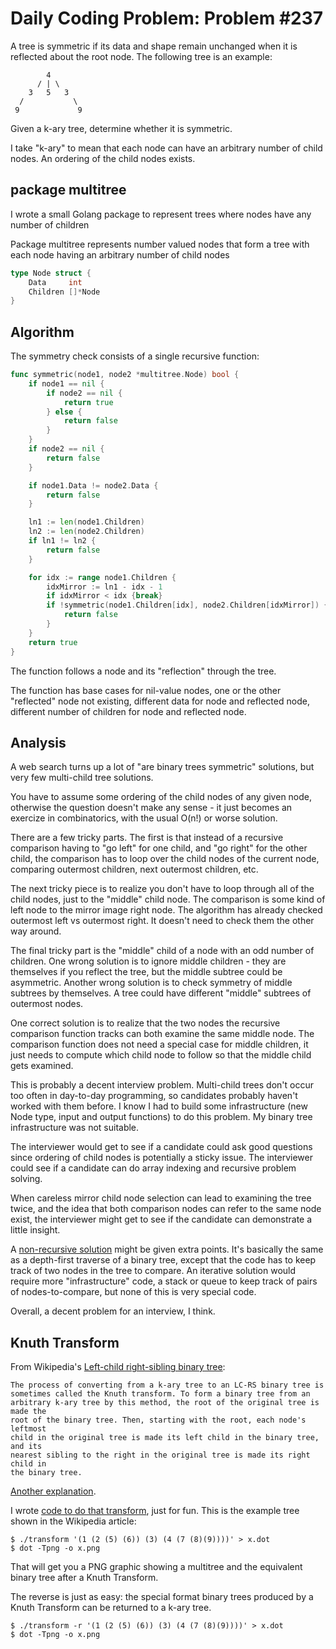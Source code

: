 # Daily Coding Problem: Problem #237


A tree is symmetric if its data and shape remain unchanged when it is
reflected about the root node. The following tree is an example:

```
        4
      / | \
    3   5   3
  /           \
 9             9
```

Given a k-ary tree, determine whether it is symmetric.

I take "k-ary" to mean that each node can have an arbitrary
number of child nodes.
An ordering of the child nodes exists.

## package multitree

I wrote a small Golang package to represent trees where nodes
have any number of children

Package multitree represents number valued nodes that form a tree
with each node having an arbitrary number of child nodes

```go
type Node struct {
	Data     int
	Children []*Node
}
```

## Algorithm

The symmetry check consists of a single recursive function:

```go
func symmetric(node1, node2 *multitree.Node) bool {
	if node1 == nil {
		if node2 == nil {
			return true
		} else {
			return false
		}
	}
	if node2 == nil {
		return false
	}

	if node1.Data != node2.Data {
		return false
	}

	ln1 := len(node1.Children)
	ln2 := len(node2.Children)
	if ln1 != ln2 {
		return false
	}

	for idx := range node1.Children {
		idxMirror := ln1 - idx - 1
		if idxMirror < idx {break}
		if !symmetric(node1.Children[idx], node2.Children[idxMirror]) {
			return false
		}
	}
	return true
}
```

The function follows a node and its "reflection" through the tree.

The function has base cases for nil-value nodes,
one or the other "reflected" node not existing,
different data for node and reflected node,
different number of children for node and reflected node.

## Analysis

A web search turns up a lot of "are binary trees symmetric" solutions,
but very few multi-child tree solutions.

You have to assume some ordering of the child nodes of any given node,
otherwise the question doesn't make any sense -
it just becomes an exercize in combinatorics,
with the usual O(n!) or worse solution.

There are a few tricky parts.
The first is that instead of a recursive comparison having to
"go left" for one child, and "go right" for the other child,
the comparison has to loop over the child nodes of the current node,
comparing outermost children, next outermost children, etc.

The next tricky piece is to realize you don't have to loop through all of the child nodes,
just to the "middle" child node.
The comparison is some kind of left node to the mirror image right node.
The algorithm has already checked outermost left vs outermost right.
It doesn't need to check them the other way around.

The final tricky part is the "middle" child of a node with an odd number of children.
One wrong solution is to ignore middle children -
they are themselves if you reflect the tree,
but the middle subtree could be asymmetric.
Another wrong solution is to check symmetry of middle subtrees by themselves.
A tree could have different "middle" subtrees of outermost nodes.

One correct solution is to realize that the two nodes the recursive comparison
function tracks can both examine the same middle node.
The comparison function does not need a special case for middle children,
it just needs to compute which child node to follow so that the middle
child gets examined.

This is probably a decent interview problem.
Multi-child trees don't occur too often in day-to-day programming,
so candidates probably haven't worked with them before.
I know I had to build some infrastructure
(new Node type, input and output functions)
to do this problem.
My binary tree infrastructure was not suitable.

The interviewer would get to see if a candidate could ask good questions
since ordering of child nodes is potentially a sticky issue.
The interviewer could see if a candidate can do array indexing and recursive problem solving.

When careless mirror child node selection can lead to examining the tree twice,
and the idea that both comparison nodes can refer to the same node exist,
the interviewer might get to see if the candidate can demonstrate a little insight.

A [non-recursive solution](sym_iterative.go) might be given extra points.
It's basically the same as a depth-first traverse of a binary tree,
except that the code has to keep track of two nodes in the tree to compare.
An iterative solution would require more "infrastructure" code,
a stack or queue to keep track of pairs of nodes-to-compare,
but none of this is very special code.

Overall, a decent problem for an interview, I think.

## Knuth Transform

From Wikipedia's [Left-child right-sibling binary tree](https://en.wikipedia.org/wiki/Left-child_right-sibling_binary_tree):

```
The process of converting from a k-ary tree to an LC-RS binary tree is
sometimes called the Knuth transform. To form a binary tree from an
arbitrary k-ary tree by this method, the root of the original tree is made the
root of the binary tree. Then, starting with the root, each node's leftmost
child in the original tree is made its left child in the binary tree, and its
nearest sibling to the right in the original tree is made its right child in
the binary tree.
```

[Another explanation](https://xlinux.nist.gov/dads/HTML/binaryTreeRepofTree.html).

I wrote [code to do that transform](transform.go), just for fun.
This is the example tree shown in the Wikipedia article:

```
$ ./transform '(1 (2 (5) (6)) (3) (4 (7 (8)(9))))' > x.dot
$ dot -Tpng -o x.png
```

That will get you a PNG graphic showing a multitree and the equivalent binary
tree after a Knuth Transform.

The reverse is just as easy: the special format binary trees produced by a Knuth Transform
can be returned to a k-ary tree.

```
$ ./transform -r '(1 (2 (5) (6)) (3) (4 (7 (8)(9))))' > x.dot
$ dot -Tpng -o x.png
```
